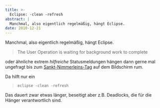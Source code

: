 ```yaml
---
title: >-
  Eclipse: -clean -refresh
abstract: |
  Manchmal, also eigentlich regelmäßig, hängt Eclipse.
date: 2010-12-21
---
```


Manchmal, also eigentlich regelmäßig, hängt Eclipse.

> The User Operation is waiting for background work to complete

oder ähnliche extrem _hilfreiche_ Statusmeldungen hängen dann gerne mal
ungefragt bis zum [Sankt-Nimmerleins-Tag][1] auf dem Bildschirm rum.

Da hilft nur ein

> `eclipse -clean -refresh`

Das dauert zwar etwas länger, beseitigt aber z.B. Deadlocks, die für die Hänger
verantwortlich sind.

[1]: http://de.wikipedia.org/wiki/Sankt_Nimmerlein
